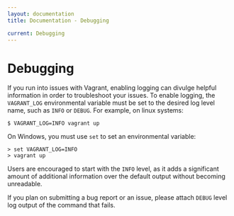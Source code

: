 ```yaml
---
layout: documentation
title: Documentation - Debugging

current: Debugging
---
```

# Debugging

If you run into issues with Vagrant, enabling logging can divulge helpful
information in order to troubleshoot your issues. To enable logging, the
`VAGRANT_LOG` environmental variable must be set to the desired log
level name, such as `INFO` or `DEBUG`. For example, on linux systems:

    $ VAGRANT_LOG=INFO vagrant up

On Windows, you must use `set` to set an environmental variable:

    > set VAGRANT_LOG=INFO
    > vagrant up

Users are encouraged to start with the `INFO` level, as it adds a significant
amount of additional information over the default output without becoming
unreadable.

If you plan on submitting a bug report or an issue, please attach `DEBUG`
level log output of the command that fails.
